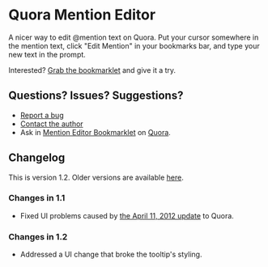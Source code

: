 # Quora Mention Editor

A nicer way to edit @mention text on Quora. Put your cursor somewhere in the mention text, click "Edit Mention" in your bookmarks bar, and type your new text in the prompt.

Interested? [Grab the bookmarklet](http://bochkariov.com/quora/edit-mentions) and give it a try.

## Questions? Issues? Suggestions?
* [Report a bug](http://bochkariov.com/quora/edit-mentions/bugs)
* [Contact the author](http://quora.com/Bulat-Bochkariov)
* Ask in [Mention Editor Bookmarklet](http://quora.com/Mention-Editor-Bookmarklet) on [Quora](http://quora.com).

## Changelog
This is version 1.2. Older versions are available [here](https://github.com/bulatb/quora-mention-editor/tags).

### Changes in 1.1
* Fixed UI problems caused by [the April 11, 2012 update](http://www.quora.com/productupdates/Launch-of-redesigned-header) to Quora.

### Changes in 1.2
* Addressed a UI change that broke the tooltip's styling.